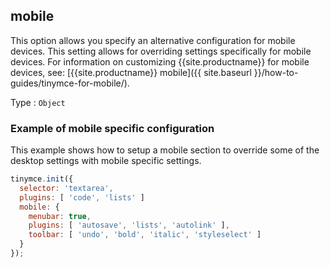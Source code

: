 ## mobile

This option allows you specify an alternative configuration for mobile devices. This setting allows for overriding settings specifically for mobile devices. For information on customizing {{site.productname}} for mobile devices, see: [{{site.productname}} mobile]({{ site.baseurl }}/how-to-guides/tinymce-for-mobile/).

Type
: `Object`

### Example of mobile specific configuration

This example shows how to setup a mobile section to override some of the desktop settings with mobile specific settings.

```js
tinymce.init({
  selector: 'textarea',
  plugins: [ 'code', 'lists' ]
  mobile: {
    menubar: true,
    plugins: [ 'autosave', 'lists', 'autolink' ],
    toolbar: [ 'undo', 'bold', 'italic', 'styleselect' ]
  }
});
```
